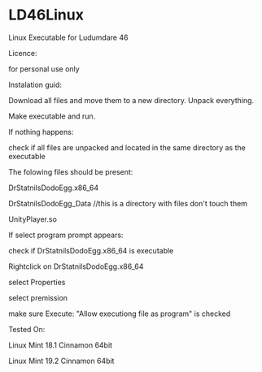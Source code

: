 # LD46Linux
Linux Executable for Ludumdare 46

Licence:

for personal use only



Instalation guid:

Download all files and move them to a new directory.
Unpack everything.

Make executable and run.




If nothing happens:

  check if all files are unpacked and located in the same directory as the executable

  The folowing files should be present:
  
  DrStatnilsDodoEgg.x86_64 
  
  DrStatnilsDodoEgg_Data  //this is a directory with files don't touch them
  
  UnityPlayer.so



If select program prompt appears:

  check if DrStatnilsDodoEgg.x86_64 is executable

  Rightclick on DrStatnilsDodoEgg.x86_64
  
  select Properties
  
  select premission
  
  make sure Execute: "Allow executiong file as program" is checked





Tested On:

Linux Mint 18.1 Cinnamon 64bit 

Linux Mint 19.2 Cinnamon 64bit
